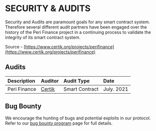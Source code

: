 # SECURITY & AUDITS

Security and Audits are paramount goals for any smart contract system. Therefore several different audit partners have been engaged over the history of the Peri Finance project in a continuing process to validate the integrity of its smart contract system.

Source - [https://www.certik.org/projects/perifinance](https://www.certik.org/projects/perifinance)

## Audits

| Description | Auditor | Audit Type | Date |
| :--- | :--- | :--- | :--- |
| Peri Finance | [Certik](https://www.certik.org/projects/perifinance) | Smart Contract | July. 2021 |

## Bug Bounty

We encourage the hunting of bugs and potential exploits in our protocol. Refer to our [bug bounty program](https://immunefi.com/bounty/perifinance/) page for full details.

